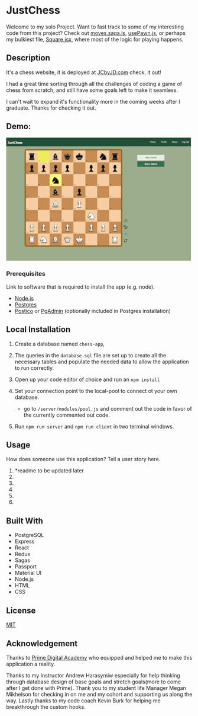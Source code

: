 # JustChess

Welcome to my solo Project. Want to fast track to some of my interesting code from this project? Check out [moves.saga.js](src/redux/sagas/moves.saga.js), [usePawn.js](src\hooks\usePawn.js), or perhaps my bulkiest file, [Square.jsx](src\components\ChessComponents\Square\Square.jsx), where most of the logic for playing happens.

## Description

It's a chess website, it is deployed at [JCbyJD.com](https://JCbyJD.com) check, it out! 

I had a great time sorting through all the challenges of coding a game of chess from scratch, and still have some goals left to make it seamless.

I can't wait to expand it's functionality more in the coming weeks after I graduate. Thanks for checking it out.

## Demo: 
![Chess Demo](/public/JCbyJD.gif)


### Prerequisites

Link to software that is required to install the app (e.g. node).

- [Node.js](https://nodejs.org/en/)
- [Postgres](https://www.postgresql.org/download/)
- [Postico](https://eggerapps.at/postico/v1.php) or [PgAdmin](https://www.postgresql.org/download/) (optionally included in Postgres installation)

## Local Installation

1. Create a database named `chess-app`,
2. The queries in the `database.sql` file are set up to create all the necessary tables and populate the needed data to allow the application to run correctly.
3. Open up your code editor of choice and run an `npm install`
4. Set your connection point to the local-pool to connect ot your own database.
    - go to ```/server/modules/pool.js``` and comment out the code in favor of the currently commented out code.

5. Run `npm run server` and `npm run client` in two terminal windows.

## Usage

How does someone use this application? Tell a user story here.

1. *readme to be updated later
2. 
3. 
4. 
5. 
6. 

## Built With

- PostgreSQL
- Express
- React
- Redux
- Sagas
- Passport
- Material UI
- Node.js
- HTML 
- CSS

## License

[MIT](https://choosealicense.com/licenses/mit/)

## Acknowledgement

Thanks to [Prime Digital Academy](www.primeacademy.io) who equipped and helped me to make this application a reality.

Thanks to my Instructor Andrew Harasymiw especially for help thinking through database design of base goals and stretch goals(more to come after I get done with Prime). Thank you to my student life Manager Megan Mikhelson for checking in on me and my cohort and supporting us along the way. Lastly thanks to my code coach Kevin Burk for helping me breakthrough the custom hooks.






